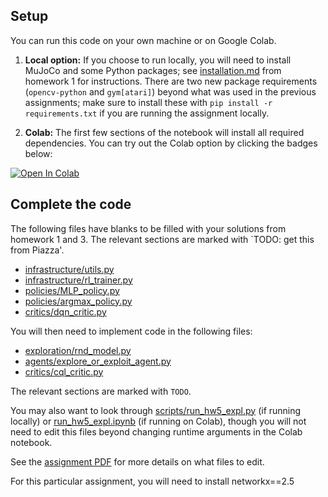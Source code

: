 ## Setup

You can run this code on your own machine or on Google Colab. 

1. **Local option:** If you choose to run locally, you will need to install MuJoCo and some Python packages; see [installation.md](../hw1/installation.md) from homework 1 for instructions. There are two new package requirements (`opencv-python` and `gym[atari]`) beyond what was used in the previous assignments; make sure to install these with `pip install -r requirements.txt` if you are running the assignment locally.

2. **Colab:** The first few sections of the notebook will install all required dependencies. You can try out the Colab option by clicking the badges below:

[![Open In Colab](https://colab.research.google.com/assets/colab-badge.svg)](https://colab.research.google.com/github/NKNY/homework_fall2020/blob/master/hw5/run_hw5_expl.ipynb)

## Complete the code

The following files have blanks to be filled with your solutions from homework 1 and 3. The relevant sections are marked with `TODO: get this from Piazza'.

- [infrastructure/utils.py](cs285/infrastructure/utils.py)
- [infrastructure/rl_trainer.py](cs285/infrastructure/rl_trainer.py)
- [policies/MLP_policy.py](cs285/policies/MLP_policy.py)
- [policies/argmax_policy.py](cs285/policies/argmax_policy.py)
- [critics/dqn_critic.py](cs285/critics/dqn_critic.py)

You will then need to implement code in the following files:
- [exploration/rnd_model.py](cs285/exploration/rnd_model.py)
- [agents/explore_or_exploit_agent.py](cs285/agents/explore_or_exploit_agent.py)
- [critics/cql_critic.py](cs285/critics/cql_critic.py)

The relevant sections are marked with `TODO`.

You may also want to look through [scripts/run_hw5_expl.py](cs285/scripts/run_hw5_expl.py) (if running locally) or [run_hw5_expl.ipynb](run_hw5_expl.ipynb) (if running on Colab), though you will not need to edit this files beyond changing runtime arguments in the Colab notebook.

See the [assignment PDF](hw5.pdf) for more details on what files to edit.

For this particular assignment, you will need to install networkx==2.5
